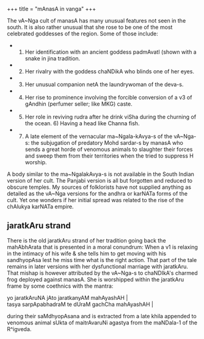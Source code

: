 +++
title = "mAnasA in vanga"
+++

The vA~Nga cult of manasA has many unusual features not seen in the south. It is also rather unusual that she rose to be one of the most celebrated goddesses of the region. Some of those include: 

- 1) Her identification with an ancient goddess padmAvatI (shown with a snake in jina tradition. 
- 2) Her rivalry with the goddess chaNDikA who blinds one of her eyes. 
- 3) Her unusual companion netA the laundrywoman of the deva-s. 
- 4) Her rise to prominence involving the forcible conversion of a v3 of gAndhin (perfumer seller; like MKG) caste. 
- 5) Her role in reviving rudra after he drink viSha during the churning of the ocean. 6) Having a head like Channa fish.
- 7) A late element of the vernacular ma~Ngala-kAvya-s of the vA~Nga-s: the subjugation of predatory Mohd sardar-s by manasA who sends a great horde of venomous animals to slaughter their forces and sweep them from their territories when the tried to suppress H worship. 

A body similar to the ma~NgalakAvya-s is not available in the South Indian version of her cult. The Panjabi version is all but forgotten and reduced to obscure temples. My sources of folklorists
have not supplied anything as detailed as the vA~Nga versions for the andhra or karNATa forms of the cult. Yet one wonders if her initial spread was related to the rise of the chAlukya karNATa empire. 

## jaratkAru strand
There is the old jaratkAru strand of her tradition going back the mahAbhArata that is presented in a moral conundrum: When a v1 is relaxing in the intimacy of his wife & she tells him to get moving with his sandhyopAsa lest he miss time what is the right action. That part of the tale remains in later versions with her dysfunctional marriage with jaratkAru. That mishap is however attributed by the vA~Nga-s to chaNDIkA's charmed frog deployed against manasA. She is worshipped within the jaratkAru frame by some coethnics with the mantra:

yo jaratkAruNA jAto jaratkanyAM mahAyashAH |  
tasya sarpApabhadraM te dUraM gachCha mahAyashAH |

during their saMdhyopAsana and is extracted from a late khila appended to venomous animal sUkta of maitrAvaruNi agastya from the maNDala-1 of the R^igveda. 
